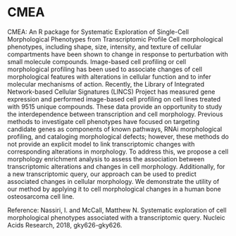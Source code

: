 # CMEA
CMEA: An R package for Systematic Exploration of Single-Cell Morphological Phenotypes from Transcriptomic Profile
Cell morphological phenotypes, including shape, size, intensity, and texture of cellular compartments have been shown to change in response to perturbation with small molecule compounds. Image-based cell profiling or cell morphological profiling has been used to associate changes of cell morphological features with alterations in cellular function and to infer molecular mechanisms of action. Recently, the Library of Integrated Network-based Cellular Signatures (LINCS) Project has measured gene expression and performed image-based cell profiling on cell lines treated with 9515 unique compounds. These data provide an opportunity to study the interdependence between transcription and cell morphology. Previous methods to investigate cell phenotypes have focused on targeting candidate genes as components of known pathways, RNAi morphological profiling, and cataloging morphological defects; however, these methods do not provide an explicit model to link transcriptomic changes with corresponding alterations in morphology. To address this, we propose a cell morphology enrichment analysis to assess the association between transcriptomic alterations and changes in cell morphology. Additionally, for a new transcriptomic query, our approach can be used to predict associated changes in cellular morphology. We demonstrate the utility of our method by applying it to cell morphological changes in a human bone osteosarcoma cell line.

Reference:
Nassiri, I. and McCall, Matthew N. Systematic exploration of cell morphological phenotypes associated with a transcriptomic query. Nucleic Acids Research, 2018, gky626-gky626.
